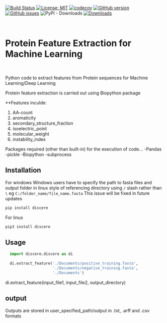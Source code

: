[![Build Status](https://travis-ci.org/jithin8mathew/Protein-feature-extraction.svg?branch=master)](https://travis-ci.org/jithin8mathew/Protein-feature-extraction)
[![License: MIT](https://img.shields.io/badge/License-MIT-yellow.svg)](https://opensource.org/licenses/MIT)
[![codecov](https://codecov.io/gh/jithin8mathew/Protein-feature-extraction/branch/master/graph/badge.svg)](https://codecov.io/gh/jithin8mathew/Protein-feature-extraction)
[![GitHub version](https://badge.fury.io/gh/jithin8mathew%2FProtein-feature-extraction.svg)](https://badge.fury.io/gh/jithin8mathew%2FProtein-feature-extraction)
[![GitHub issues](https://img.shields.io/github/issues/jithin8mathew/Protein-feature-extraction)](https://github.com/jithin8mathew/Protein-feature-extraction/issues)
![PyPI - Downloads](https://img.shields.io/pypi/dm/discere)
[![Downloads](https://pepy.tech/badge/discere)](https://pepy.tech/project/discere)

<br>

# Protein Feature Extraction for Machine Learning
<br>

Python code to extract features from Protein sequences for Machine Learning/Deep Learning

Protein feature extraction is carried out using Biopython package

**Features inculde:
1. AA-count
2. aromaticity
3. secondary_structure_fraction
4. isoelectric_point
5. molecular_weight
6. instability_index

Packages required (other than built-in) for the execution of code...
-Pandas
-pickle
-Biopython
-subprocess

## Installation
For windows
Windows users have to specify the path to fasta files and output folder in linux style of referencing directory using ```/``` slash rather than ```\```
eg ```C:/folder_name/file_name.fasta```
This issue will be fixed in future updates

```python 
pip install discere
```
For linux
```python
pip3 install discere
```

## Usage

```python
  import discere.discere as di
  
  di.extract_feature('./Documents/positive_training.fasta', 
                     './Documents/negative_training.fasta', 
                     './Documents')
```
di.extract_feature(input_file1, input_file2, output_directory)

## output

Outputs are stored in user_specified_path/output in .txt, .arff and .csv formats 
